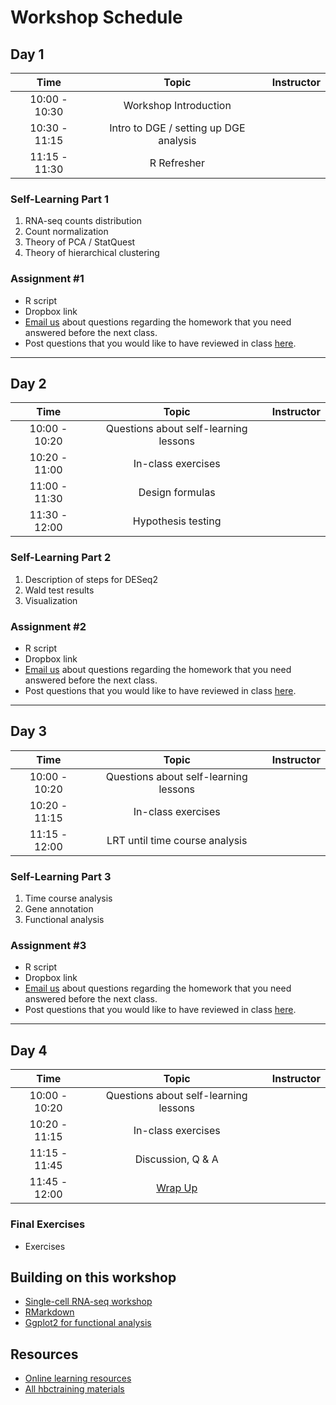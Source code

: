 # Workshop Schedule

## Day 1

| Time            |  Topic  | Instructor |
|:------------------------:|:------------------------------------------------:|:--------:|
| 10:00 - 10:30 | Workshop Introduction |  |
| 10:30 - 11:15 | Intro to DGE / setting up DGE analysis |  |
| 11:15 - 11:30 | R Refresher |  |

### Self-Learning Part 1
1. RNA-seq counts distribution
1. Count normalization
1. Theory of PCA / StatQuest
1. Theory of hierarchical clustering

### Assignment #1
* R script
* Dropbox link
* [Email us](mailto:hbctraining@hsph.harvard.edu) about questions regarding the homework that you need answered before the next class.
* Post questions that you would like to have reviewed in class [here](https://PollEv.com/hbctraining945).

---

## Day 2

| Time            |  Topic  | Instructor |
|:------------------------:|:------------------------------------------------:|:--------:|
| 10:00 - 10:20 | Questions about self-learning lessons |  |
| 10:20 - 11:00 | In-class exercises |  |
| 11:00 - 11:30 | Design formulas  |  |
| 11:30 - 12:00 | Hypothesis testing |  |

### Self-Learning Part 2
1. Description of steps for DESeq2
1. Wald test results
1. Visualization


### Assignment #2
* R script
* Dropbox link
* [Email us](mailto:hbctraining@hsph.harvard.edu) about questions regarding the homework that you need answered before the next class.
* Post questions that you would like to have reviewed in class [here](https://PollEv.com/hbctraining945).

---

## Day 3

| Time            |  Topic  | Instructor |
|:------------------------:|:------------------------------------------------:|:--------:|
| 10:00 - 10:20 | Questions about self-learning lessons |  |
| 10:20 - 11:15 | In-class exercises |  |
| 11:15 - 12:00 | LRT until time course analysis |  |

### Self-Learning Part 3
1. Time course analysis
1. Gene annotation
1. Functional analysis

### Assignment #3
* R script
* Dropbox link
* [Email us](mailto:hbctraining@hsph.harvard.edu) about questions regarding the homework that you need answered before the next class.
* Post questions that you would like to have reviewed in class [here](https://PollEv.com/hbctraining945).

---

## Day 4

| Time            |  Topic  | Instructor |
|:------------------------:|:------------------------------------------------:|:--------:|
| 10:00 - 10:20 | Questions about self-learning lessons |  |
| 10:20 - 11:15 | In-class exercises |  |
| 11:15 - 11:45 | Discussion, Q & A |  |
| 11:45 - 12:00 | [Wrap Up](../lectures/R_nanocourse_wrapup_online.pdf) |  |

### Final Exercises
* Exercises

## Building on this workshop
* [Single-cell RNA-seq workshop](https://hbctraining.github.io/scRNA-seq/)
* [RMarkdown](https://hbctraining.github.io/Training-modules/Rmarkdown/)
* [Ggplot2 for functional analysis](https://hbctraining.github.io/Training-modules/Tidyverse_ggplot2/lessons/ggplot2.html)

## Resources
* [Online learning resources](https://hbctraining.github.io/bioinformatics_online/lists/online_trainings.html)
* [All hbctraining materials](https://hbctraining.github.io/main)
